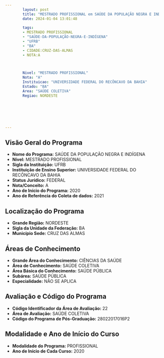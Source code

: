 ```yaml
---
        layout: post
        title: "MESTRADO PROFISSIONAL em SAÚDE DA POPULAÇÃO NEGRA E INDÍGENA na UFRB  "
        date: 2024-01-04 13:01:48
     
        tags:
        - MESTRADO PROFISSIONAL
        - "SAÚDE-DA-POPULAÇÃO-NEGRA-E-INDÍGENA"
        - "UFRB"
        - "BA"
        - CIDADE:CRUZ-DAS-ALMAS
        - NOTA:A
        
       

        Nivel: "MESTRADO PROFISSIONAL"
        Nota: "A"
        Instituicao: "UNIVERSIDADE FEDERAL DO RECÔNCAVO DA BAHIA"
        Estado: "BA"
        Area: "SAÚDE COLETIVA"
        Regiao: NORDESTE
        
        
        
        
        
        
---
```

## Visão Geral do Programa
- **Nome do Programa:** SAÚDE DA POPULAÇÃO NEGRA E INDÍGENA
- **Nível:** MESTRADO PROFISSIONAL
- **Sigla da Instituição:** UFRB
- **Instituição de Ensino Superior:** UNIVERSIDADE FEDERAL DO RECÔNCAVO DA BAHIA
- **Status Jurídico:** FEDERAL
- **Nota/Conceito:** A
- **Ano de Início do Programa:** 2020
- **Ano de Referência do Coleta de dados:** 2021

## Localização do Programa
- **Grande Região:** NORDESTE
- **Sigla da Unidade da Federação:** BA
- **Município Sede:** CRUZ DAS ALMAS

## Áreas de Conhecimento
- **Grande Área do Conhecimento:** CIÊNCIAS DA SAÚDE
- **Área de Conhecimento:** SAÚDE COLETIVA
- **Área Básica do Conhecimento:** SAÚDE PÚBLICA
- **Subárea:** SAÚDE PÚBLICA
- **Especialidade:** NÃO SE APLICA

## Avaliação e Código do Programa
- **Código Identificador da Área de Avaliação:** 22
- **Área de Avaliação:** SAÚDE COLETIVA
- **Código do Programa de Pós-Graduação:** 28022017016P2


## Modalidade e Ano de Início do Curso
- **Modalidade do Programa:** PROFISSIONAL
- **Ano de Início de Cada Curso:** 2020
